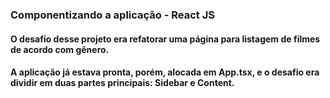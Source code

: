 ### Componentizando a aplicação - React JS

#### O desafio desse projeto era refatorar uma página para listagem de filmes de acordo com gênero. 
#### A aplicação já estava pronta, porém, alocada em App.tsx, e o desafio era dividir em duas partes principais: Sidebar e Content.